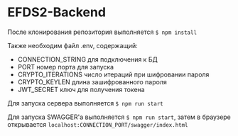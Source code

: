 # EFDS2-Backend

После клонирования репозитория выполняется
`$ npm install`

Также необходим файл .env, содержащий:
* CONNECTION_STRING для подключения к БД
* PORT номер порта для запуска
* CRYPTO_ITERATIONS число итераций при шифровании пароля
* CRYPTO_KEYLEN длина зашифрованного пароля
* JWT_SECRET ключ для получения токена

Для запуска сервера выполняется
`$ npm run start`

Для запуска SWAGGER'а выполняется
 `$ npm run start`,
 затем в браузере открывается 
  `localhost:CONNECTION_PORT/swagger/index.html`
